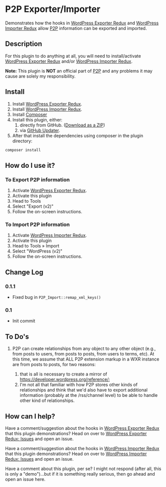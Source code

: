 # P2P Exporter/Importer

Demonstrates how the hooks in [WordPress Exporter Redux][] and [WordPress Importer Redux][] allow
[P2P][] information can be exported and imported.

## Description

For this plugin to do anything at all, you will need to install/activate [WordPress Exporter Redux][]
and/or [WordPress Importer Redux][].

**Note:** This plugin is **NOT** an official part of [P2P][] and any problems it may cause are solely my
responsibility.

[WordPress Importer Redux]: https://github.com/pbiron/wordpress-importer-v2
[WordPress Importer Redux: Issues]: https://github.com/pbiron/wordpress-importer-v2/issues
[WordPress Exporter Redux]: https://github.com/pbiron/wordpress-exporter-v2
[WordPress Exporter Redux: Issues]: https://github.com/pbiron/wordpress-exporter-v2/issues
[P2P]: https://github.com/scribu/wp-posts-to-posts
[GitHub Updater]: https://github.com/afragen/github-updater

## Install

1. Install [WordPress Exporter Redux][].
1. Install [WordPress Importer Redux][].
1. Install [Composer](https://getcomposer.org/)
1. Install this plugin, either:
   1. directly from GitHub. ([Download as a ZIP](archive/master.zip))
   1. via [GitHub Updater][].
1. After that install the dependencies using composer in the plugin directory:

```bash
composer install
```

## How do I use it?

### To Export P2P information

1. Activate [WordPress Exporter Redux][].
1. Activate this plugin
1. Head to Tools
1. Select "Export (v2)"
1. Follow the on-screen instructions.

### To Import P2P information

1. Activate [WordPress Importer Redux][].
1. Activate this plugin
1. Head to Tools &raquo; Import
1. Select "WordPress (v2)"
1. Follow the on-screen instructions.

## Change Log

### 0.1.1

* Fixed bug in `P2P_Import::remap_xml_keys()`

### 0.1

* Init commit

## To Do's

1. P2P can create relationships from any object to any other object (e.g., from posts to users,
	from posts to posts, from users to terms, etc).  At this time,  we assume that
	ALL P2P extension markup in a WXR instance are from posts to posts, for two reasons:

   1. that is all is necessary to create a mirror of <https://developer.wordpress.org/reference/>;
   1. I'm not all that familiar with how P2P stores other kinds of relationships and
   	think that we'd also have to export additional information (probably at the /rss/channel
   	level) to be able to handle other kind of relationships.

## How can I help?

Have a comment/suggestion about the hooks in [WordPress Exporter Redux][] that this plugin demonstrations?
Head on over to [WordPress Exporter Redux: Issues][] and open an issue.

Have a comment/suggestion about the hooks in [WordPress Importer Redux][] that this plugin demonstrations?
Head on over to [WordPress Importer Redux: Issues][] and open an issue.

Have a comment about this plugin, per se?  I might not respond (after all, this is only a "demo")...but
if it is something really serious, then go ahead and open an issue here.
